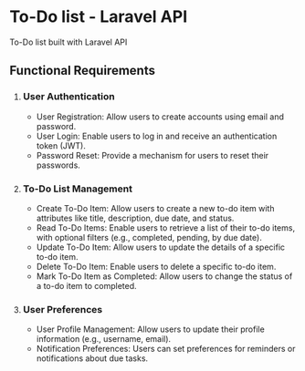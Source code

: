 # To-Do list - Laravel API
To-Do list built with Laravel API

## Functional Requirements

1. ### User Authentication
    - User Registration: Allow users to create accounts using email and password.
    - User Login: Enable users to log in and receive an authentication token (JWT).
   - Password Reset: Provide a mechanism for users to reset their passwords.
2. ### To-Do List Management
    - Create To-Do Item: Allow users to create a new to-do item with attributes like title, description, due date, and status.
    - Read To-Do Items: Enable users to retrieve a list of their to-do items, with optional filters (e.g., completed, pending, by due date).
    - Update To-Do Item: Allow users to update the details of a specific to-do item.
    - Delete To-Do Item: Enable users to delete a specific to-do item.
    - Mark To-Do Item as Completed: Allow users to change the status of a to-do item to completed.
3. ### User Preferences
    - User Profile Management: Allow users to update their profile information (e.g., username, email).
    - Notification Preferences: Users can set preferences for reminders or notifications about due tasks.
